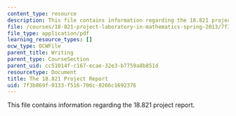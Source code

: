 ```yaml
---
content_type: resource
description: This file contains information regarding the 18.821 project report.
file: /courses/18-821-project-laboratory-in-mathematics-spring-2013/7f3b869f0133f516706c8266c1692376_MIT18_821S13_writingslides.pdf
file_type: application/pdf
learning_resource_types: []
ocw_type: OCWFile
parent_title: Writing
parent_type: CourseSection
parent_uid: cc51014f-c167-ecae-32e3-b7759a8b851d
resourcetype: Document
title: The 18.821 Project Report
uid: 7f3b869f-0133-f516-706c-8266c1692376
---
```

This file contains information regarding the 18.821 project report.


